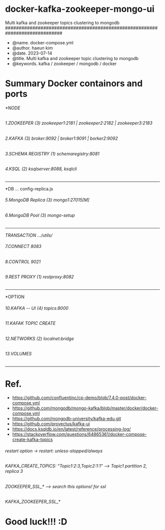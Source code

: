 # docker-kafka-zookeeper-mongo-ui
Multi kafka and zookeeper topics clustering to mongodb
#############################################################################
 - @name.   docker-compose.yml
 - @author. haeun kim
 - @date.   2023-07-14
 - @title.  Multi kafka and zookeeper topic clustering to mongodb
 - @keywords.  kafka / zookeeper / mongodb / docker

# Summary Docker containors and ports
###### *NODE
###### 1.ZOOKEEPER         (3) zookeeper1:2181 | zookeeper2:2182 | zookeeper3:2183
###### 2.KAFKA             (3) broker:9092  |  broker1:9091   | borker2:9092   
###### 3.SCHEMA REGISTRY   (1) schemaregistry:8081
###### 4.KSQL              (2) ksqlserver:8088, ksqlcli  
---------------------------------------------------------------------------
 *DB            ... config-replica.js
###### 5.MongoDB Replica   (3) mongo1:27015[M]     
###### 6.MongoDB Pool      (3) mongo-setup
---------------------------------------------------------------------------
 *TRANSACTION   .../utils/*  
###### 7.CONNECT               8083
###### 8.CONTROL               9021
###### 9.REST PROXY        (1) restproxy:8082
---------------------------------------------------------------------------
 *OPTION
###### 10.KAFKA -- UI      (4) topics:8000  
###### 11.KAFAK TOPIC CREATE
###### 12.NETWORKS         (2) localnet:bridge
###### 13.VOLUMES
---------------------------------------------------------------------------
# Ref. 
- https://github.com/confluentinc/cp-demo/blob/7.4.0-post/docker-compose.yml
- https://github.com/mongodb/mongo-kafka/blob/master/docker/docker-compose.yml
- https://github.com/mongodb-university/kafka-edu.git
- https://github.com/provectus/kafka-ui
- https://docs.ksqldb.io/en/latest/reference/processing-log/
- https://stackoverflow.com/questions/64865361/docker-compose-create-kafka-topics

###### restart option ->     restart: unless-stopped/always
###### KAFKA_CREATE_TOPICS: "Topic1:2:3,Topic2:1:1"  --> Topic1 partition 2, replica 3 
###### ZOOKEEPER_SSL_* --> search this options! for ssl
###### KAFKA_ZOOKEEPER_SSL_* 

# Good luck!!! :D
